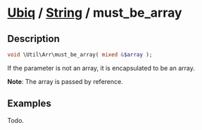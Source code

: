 [Ubiq](../index.md) / [String](../index.md#array) / must_be_array
======


Description
-------- 

```php
void \Util\Arr\must_be_array( mixed &$array );
```

If the parameter is not an array, it is encapsulated to be an array.

**Note**: The array is passed by reference.



Examples
--------

Todo.